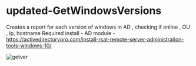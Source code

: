 # updated-GetWindowsVersions
Creates a report for each version of windows in AD , checking if online , OU , Ip, hostname
Required install -  AD module - https://activedirectorypro.com/install-rsat-remote-server-administration-tools-windows-10/


![getver](https://github.com/wizhardhacker1/updated-GetWindowsVersions/assets/46620390/81360b4d-1f5d-4855-89d9-809fb6ebe72c)
